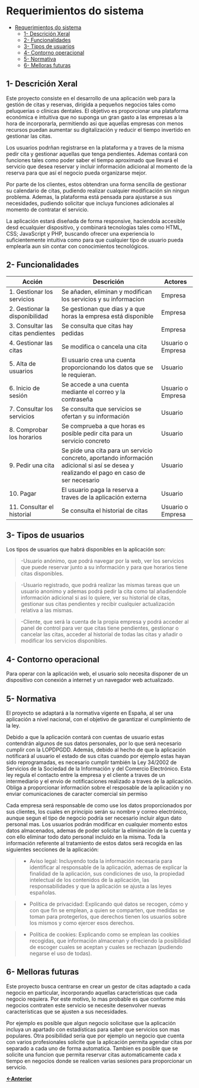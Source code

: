 # Requerimientos do sistema

- [Requerimientos do sistema](#requerimientos-do-sistema)
  - [1- Descrición Xeral](#1--descrición-xeral)
  - [2- Funcionalidades](#2--funcionalidades)
  - [3- Tipos de usuarios](#3--tipos-de-usuarios)
  - [4- Contorno operacional](#4--contorno-operacional)
  - [5- Normativa](#5--normativa)
  - [6- Melloras futuras](#6--melloras-futuras)

## 1- Descrición Xeral

Este proyecto consiste en el desarrollo de una aplicación web para la gestión de citas y reservas, dirigida a pequeños negocios tales como peluquerias o clínicas dentales. El objetivo es proporcionar una plataforma económica e intuitiva que no suponga un gran gasto a las empresas a la hora de incorporarla, permitiendo asi que aquellas empresas con menos recursos puedan aumentar su digitalización y reducir el tiempo invertido en gestionar las citas.

Los usuarios podrñan registrarse en la plataforma y a traves de la misma pedir cita y gestionar aquellas que tenga pendientes. Ademas contará con funciones tales como poder saber el tiempo aproximado que llevará el servicio que desea reservar y incluir información adicional al momento de la reserva para que así el negocio pueda organizarse mejor.

Por parte de los clientes, estos obtendran una forma sencilla de gestionar su calendario de citas, pudiendo realizar cualquier modificación sin ningun problema. Ademas, la plataforma está pensada para ajustarse a sus necesidades, pudiendo solicitar que incluya funciones adicionales al momento de contratar el servicio.

La aplicación estará diseñada de forma responsive, haciendola accesible desd ecualquier dispositivo, y combinará tecnologias tales como HTML, CSS; JavaScript y PHP, buscando ofrecer una experiencia lo suficientemente intuitiva como para que cualquier tipo de usuario pueda emplearla aun sin contar con conocimientos tecnológicos.

## 2- Funcionalidades

| Acción   |  Descrición        | Actores |
|----------|--------------------| --------|
| 1. Gestionar los servicios  | Se añaden, eliminan y modifican los servicios y su informacion | Empresa |
| 2. Gestionar la disponibilidad | Se gestionan que dias y a que horas la empresa está disponible | Empresa |
| 3. Consultar las citas pendientes | Se consulta que citas hay pedidas | Empresa |
| 4. Gestionar las citas | Se modifica o cancela una cita | Usuario o Empresa |
| 5. Alta de usuarios   | El usuario crea una cuenta proporcionando los datos que se le requieran. | Usuario |
| 6. Inicio de sesión | Se accede a una cuenta mediante el correo y la contraseña | Usuario o Empresa |
| 7. Consultar los servicios | Se consulta que servicios se ofertan y su información | Usuario |
| 8. Comprobar los horarios | Se comprueba a que horas es posible pedir cita para un servicio concreto | Usuario |
| 9. Pedir una cita | Se pide una cita para un servicio concreto, aportando información adicional si así se desea y realizando el pago en caso de ser necesario | Usuario |
| 10. Pagar | El usuario paga la reserva a traves de la aplicación externa | Usuario |
| 11. Consultar el historial | Se consulta el historial de citas | Usuario o Empresa |

## 3- Tipos de usuarios

Los tipos de usuarios que habrá disponibles en la aplicación son:

>-Usuario anónimo, que podrá navegar por la web, ver los servicios que puede reservar junto a su información y para que horarios tiene citas disponibles.

>-Usuario registrado, que podrá realizar las mismas tareas que un usuario anonimo y ademas podrá pedir la cita como tal añadiendole información adicional si asi lo quiere, ver su historial de citas, gestionar sus citas pendientes y recibir cualquier actualización relativa a las mismas.

>-Cliente, que será la cuenta de la propia empresa y podrá acceder al panel de control para ver que citas tiene pendientes, gestionar o cancelar las citas, acceder al historial de todas las citas y añadir o modificar los servicios disponibles.

## 4- Contorno operacional

Para operar con la aplicación web, el usuario solo necesita disponer de un dispositivo con conexión a internet y un navegador web actualizado.

## 5- Normativa

El proyecto se adaptará a la normativa vigente en España, al ser una aplicación a nivel nacional, con el objetivo de garantizar el cumplimiento de la ley.

Debido a que la aplicación contará con cuentas de usuario estas contendrán algunos de sus datos personales, por lo que será necesario cumplir con la LOPDPGDD.
Además, debido al hecho de que la aplicación notificará al usuario el estado de sus citas cuando por ejemplo estas hayan sido reprogramadas, es necesario cumplir también la Ley 34/2002 de Servicios de la Sociedad de la Información y del Comercio Electrónico. Esta ley regula el contacto entre la empresa y el cliente a traves de un intermediario y el envio de notificaciones realizado a traves de la aplicación. Obliga a proporcionar información sobre el resposable de la aplicación y no enviar comunicaciones de caracter comercial sin permiso

Cada empresa será responsable de como use los datos proporcionados por sus clientes, los cuales en principio serán su nombre y correo electrónico, aunque segun el tipo de negocio podría ser necesario incluir algun dato personal mas. Los usuarios podrán modificar en cualquier momento estos datos almacenados, ademas de poder solicitar la eliminación de la cuenta y con ello eliminar todo dato personal incluido en la misma. Toda la información referente al tratamiento de estos datos será recogida en las siguientes secciones de la aplicación:

>- Aviso legal: Incluyendo toda la información necesaria para identificar al responsable de la aplicación, ademas de explicar la finalidad de la aplicación, sus condiciones de uso, la propiedad intelectual de los contenidos de la aplicación, las responsabilidades y que la aplicación se ajusta a las leyes españolas.

>- Política de privacidad: Explicando qué datos se recogen, cómo y con que fin se emplean, a quien se comparten, que medidas se toman para protegerlos, que derechos tienen los usuarios sobre los mismos y como ejercer esos derechos.

>- Política de cookies: Explicando como se emplean las cookies recogidas, que información almacenan y ofreciendo la posibilidad de escoger cuales se aceptan y cuales se rechazan (pudiendo negarse el uso de todas).

## 6- Melloras futuras

Este proyecto busca centrarse en crear un gestor de citas adaptado a cada negocio en particular, incorporando aquellas caracteristicas que cada negocio requiera. Por este motivo, lo mas probable es que conforme más negocios contraten este servicio se necesite desenvolver nuevas características que se ajusten a sus necesidades.

Por ejemplo es posible que algun negocio solicitase que la aplicación incluya un apartado con estadísticas para saber que servicios son mas populares. Otra posibilidad sería que por ejemplo un negocio que cuenta con varios profesionales solicite que la aplicación permita agendar citas por separado a cada uno de forma automatica. Tambien es posible que se solicite una funcion que permita reservar citas automaticamente cada x tiempo en negocios donde se realicen varias sesiones para proporcionar un servicio.

[**<-Anterior**](../../README.md)

